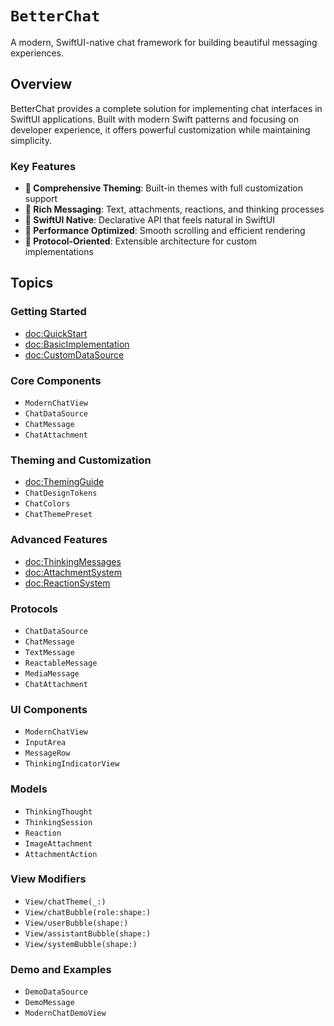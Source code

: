 # ``BetterChat``

A modern, SwiftUI-native chat framework for building beautiful messaging experiences.

## Overview

BetterChat provides a complete solution for implementing chat interfaces in SwiftUI applications. Built with modern Swift patterns and focusing on developer experience, it offers powerful customization while maintaining simplicity.

### Key Features

- **🎨 Comprehensive Theming**: Built-in themes with full customization support
- **💬 Rich Messaging**: Text, attachments, reactions, and thinking processes
- **🚀 SwiftUI Native**: Declarative API that feels natural in SwiftUI
- **📱 Performance Optimized**: Smooth scrolling and efficient rendering
- **🔧 Protocol-Oriented**: Extensible architecture for custom implementations

## Topics

### Getting Started

- <doc:QuickStart>
- <doc:BasicImplementation>
- <doc:CustomDataSource>

### Core Components

- ``ModernChatView``
- ``ChatDataSource``
- ``ChatMessage``
- ``ChatAttachment``

### Theming and Customization

- <doc:ThemingGuide>
- ``ChatDesignTokens``
- ``ChatColors``
- ``ChatThemePreset``

### Advanced Features

- <doc:ThinkingMessages>
- <doc:AttachmentSystem>
- <doc:ReactionSystem>

### Protocols

- ``ChatDataSource``
- ``ChatMessage``
- ``TextMessage``
- ``ReactableMessage``
- ``MediaMessage``
- ``ChatAttachment``

### UI Components

- ``ModernChatView``
- ``InputArea``
- ``MessageRow``
- ``ThinkingIndicatorView``

### Models

- ``ThinkingThought``
- ``ThinkingSession``
- ``Reaction``
- ``ImageAttachment``
- ``AttachmentAction``

### View Modifiers

- ``View/chatTheme(_:)``
- ``View/chatBubble(role:shape:)``
- ``View/userBubble(shape:)``
- ``View/assistantBubble(shape:)``
- ``View/systemBubble(shape:)``

### Demo and Examples

- ``DemoDataSource``
- ``DemoMessage``
- ``ModernChatDemoView``